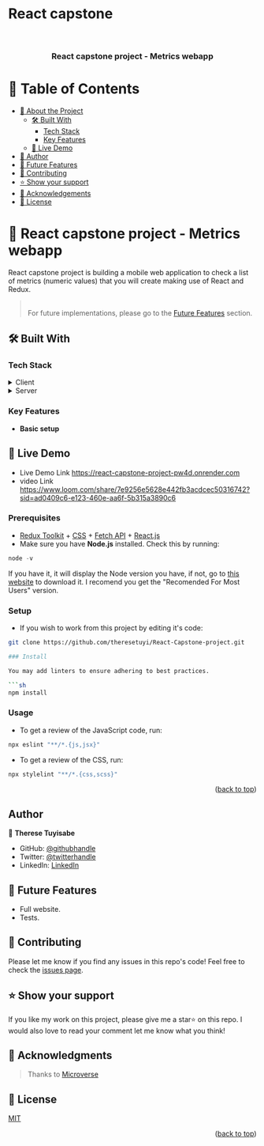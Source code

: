 # React capstone 

<a name="readme-top"></a>

<div align="center">
  <br/>
  <h3><b>React capstone project - Metrics webapp</b></h3>
</div>

<!-- TABLE OF CONTENTS -->

# 📗 Table of Contents

- [📖 About the Project](#about-project)
  - [🛠 Built With](#built-with)
    - [Tech Stack](#tech-stack)
    - [Key Features](#key-features)
  - [🚀 Live Demo](#live-demo)
- [👥 Author](#authors)
- [🔭 Future Features](#future-features)
- [🤝 Contributing](#contributing)
- [⭐️ Show your support](#support)
- [🙏 Acknowledgements](#acknowledgements)
- [📝 License](#license)

<!-- PROJECT DESCRIPTION -->

# 📖 React capstone project - Metrics webapp <a name="about-project"></a>

React capstone project is building a mobile web application to check a list of metrics (numeric values) that you will create making use of React and Redux.

> <br> For future implementations, please go to the [Future Features](#future-features) section. 

## 🛠 Built With <a name="built-with"></a>

### Tech Stack <a name="tech-stack"></a>

<details>
  <summary>Client</summary>
  <ul>
    <li><a href="(https://redux-toolkit.js.org/introduction/getting-started">Redux Toolkit</a></li>
    <li><a href="https://www.w3.org/Style/CSS/Overview.en.html">CSS 3</a></li>
    <li><a href="https://react.dev/">React.js</a></li>
  </ul>
</details>
<details>
  <summary>Server</summary>
  <ul>
    <li><a href="https://pages.github.com/">GitHub Pages</a></li>
  </ul>
</details>

<!-- Features -->

### Key Features <a name="key-features"></a>

- **Basic setup**

<!-- LIVE DEMO -->

## 🚀 Live Demo <a name="live-demo"></a>

- Live Demo Link  https://react-capstone-project-pw4d.onrender.com
- video Link https://www.loom.com/share/7e9256e5628e442fb3acdcec50316742?sid=ad0409c6-e123-460e-aa6f-5b315a3890c6
### Prerequisites

- [Redux Toolkit](https://redux-toolkit.js.org/introduction/getting-started) + [CSS](https://www.w3.org/Style/CSS/Overview.en.html) + [Fetch API](https://www.codingthesmartway.com/how-to-fetch-api-data-with-react/) + [React.js](https://react.dev/)
- Make sure you have **Node.js** installed. Check this by running:
```hs
node -v
```
If you have it, it will display the Node version you have, if not, go to [this website](https://nodejs.org/en) to download it. I recomend you get the "Recomended For Most Users" version.
### Setup

- If you wish to work from this project by editing it's code:

```sh
git clone https://github.com/theresetuyi/React-Capstone-project.git

### Install

You may add linters to ensure adhering to best practices.

```sh
npm install
```

### Usage
- To get  a review of the JavaScript code, run:
```hs
npx eslint "**/*.{js,jsx}"
```

- To get a review of the CSS, run:
```hs
npx stylelint "**/*.{css,scss}"
```
<p align="right">(<a href="#readme-top">back to top</a>)</p>
<!-- AUTHORS -->

## Author <a name="authors"></a>

👤 **Therese Tuyisabe**

- GitHub: [@githubhandle](https://github.com/theresetuyi)
- Twitter: [@twitterhandle](https://twitter.com/THERESETUYISAB2)
- LinkedIn: [LinkedIn](https://www.linkedin.com/in/therese-theddy-tuyisabe-249820203/)

<!-- FUTURE FEATURES -->

## 🔭 Future Features <a name="future-features"></a>

- Full website.
- Tests.

<!-- CONTRIBUTING -->

## 🤝 Contributing <a name="contributing"></a>

Please let me know if you find any issues in this repo's code!
Feel free to check the [issues page](../../issues/).

<!-- SUPPORT -->

## ⭐️ Show your support <a name="support"></a>

If you like my work on this project, please give me a star⭐️ on this repo. I would also love to read your comment let me know what you think!

<!-- ACKNOWLEDGEMENTS -->

## 🙏 Acknowledgments <a name="acknowledgements"></a>

> Thanks to [Microverse](https://www.microverse.org/) 

<!-- LICENSE -->

## 📝 License <a name="license"></a>

[MIT](https://mit-license.org/)

<p align="right">(<a href="#readme-top">back to top</a>)</p>